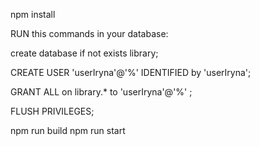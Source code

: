 npm install

RUN this commands in your database:

create database if not exists library;

CREATE USER 'userIryna'@'%' IDENTIFIED by 'userIryna';
 
GRANT ALL on library.* to 'userIryna'@'%' ;
 
FLUSH PRIVILEGES;

npm run build 
npm run start
